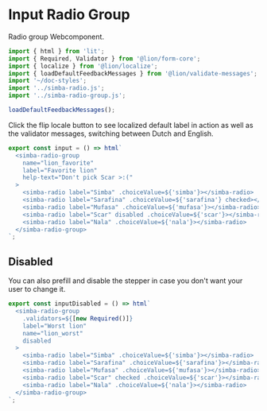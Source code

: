 # Input Radio Group

Radio group Webcomponent.

```js script
import { html } from 'lit';
import { Required, Validator } from '@lion/form-core';
import { localize } from '@lion/localize';
import { loadDefaultFeedbackMessages } from '@lion/validate-messages';
import '~/doc-styles';
import '../simba-radio.js';
import '../simba-radio-group.js';

loadDefaultFeedbackMessages();
```

Click the flip locale button to see localized default label in action as well as the validator messages, switching between Dutch and English.

```js preview-story
export const input = () => html`
  <simba-radio-group 
    name="lion_favorite"
    label="Favorite lion"
    help-text="Don't pick Scar >:("
  >
    <simba-radio label="Simba" .choiceValue=${'simba'}></simba-radio>
    <simba-radio label="Sarafina" .choiceValue=${'sarafina'} checked></simba-radio>
    <simba-radio label="Mufasa" .choiceValue=${'mufasa'}></simba-radio>
    <simba-radio label="Scar" disabled .choiceValue=${'scar'}></simba-radio>
    <simba-radio label="Nala" .choiceValue=${'nala'}></simba-radio>
  </simba-radio-group>
`;
```

## Disabled

You can also prefill and disable the stepper in case you don't want your user to change it.

```js preview-story
export const inputDisabled = () => html`
  <simba-radio-group 
    .validators=${[new Required()]}
    label="Worst lion"
    name="lion_worst" 
    disabled
  >
    <simba-radio label="Simba" .choiceValue=${'simba'}></simba-radio>
    <simba-radio label="Sarafina" .choiceValue=${'sarafina'}></simba-radio>
    <simba-radio label="Mufasa" .choiceValue=${'mufasa'}></simba-radio>
    <simba-radio label="Scar" checked .choiceValue=${'scar'}></simba-radio>
    <simba-radio label="Nala" .choiceValue=${'nala'}></simba-radio>
  </simba-radio-group>
`;
```
